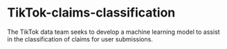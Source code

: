 # TikTok-claims-classification
The TikTok data team seeks to develop a machine learning model to assist in the classification of claims for user submissions.
